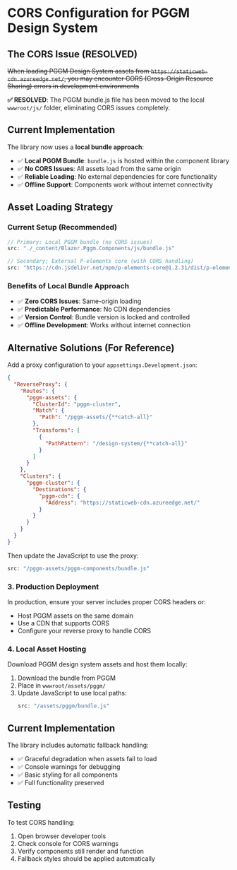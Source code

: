 # CORS Configuration for PGGM Design System

## The CORS Issue (RESOLVED)

~~When loading PGGM Design System assets from `https://staticweb-cdn.azureedge.net/`, you may encounter CORS (Cross-Origin Resource Sharing) errors in development environments~~

**✅ RESOLVED**: The PGGM bundle.js file has been moved to the local `wwwroot/js/` folder, eliminating CORS issues completely.

## Current Implementation

The library now uses a **local bundle approach**:
- ✅ **Local PGGM Bundle**: `bundle.js` is hosted within the component library
- ✅ **No CORS Issues**: All assets load from the same origin
- ✅ **Reliable Loading**: No external dependencies for core functionality
- ✅ **Offline Support**: Components work without internet connectivity

## Asset Loading Strategy

### Current Setup (Recommended)
```javascript
// Primary: Local PGGM bundle (no CORS issues)
src: "./_content/Blazor.Pggm.Components/js/bundle.js"

// Secondary: External P-elements core (with CORS handling)
src: "https://cdn.jsdelivr.net/npm/p-elements-core@1.2.31/dist/p-elements-core-modern.min.js"
```

### Benefits of Local Bundle Approach
- ✅ **Zero CORS Issues**: Same-origin loading
- ✅ **Predictable Performance**: No CDN dependencies
- ✅ **Version Control**: Bundle version is locked and controlled
- ✅ **Offline Development**: Works without internet connection

## Alternative Solutions (For Reference)

Add a proxy configuration to your `appsettings.Development.json`:

```json
{
  "ReverseProxy": {
    "Routes": {
      "pggm-assets": {
        "ClusterId": "pggm-cluster",
        "Match": {
          "Path": "/pggm-assets/{**catch-all}"
        },
        "Transforms": [
          {
            "PathPattern": "/design-system/{**catch-all}"
          }
        ]
      }
    },
    "Clusters": {
      "pggm-cluster": {
        "Destinations": {
          "pggm-cdn": {
            "Address": "https://staticweb-cdn.azureedge.net/"
          }
        }
      }
    }
  }
}
```

Then update the JavaScript to use the proxy:
```javascript
src: "/pggm-assets/pggm-components/bundle.js"
```

### 3. **Production Deployment**
In production, ensure your server includes proper CORS headers or:
- Host PGGM assets on the same domain
- Use a CDN that supports CORS
- Configure your reverse proxy to handle CORS

### 4. **Local Asset Hosting**
Download PGGM design system assets and host them locally:

1. Download the bundle from PGGM
2. Place in `wwwroot/assets/pggm/`
3. Update JavaScript to use local paths:
   ```javascript
   src: "/assets/pggm/bundle.js"
   ```

## Current Implementation

The library includes automatic fallback handling:
- ✅ Graceful degradation when assets fail to load
- ✅ Console warnings for debugging
- ✅ Basic styling for all components
- ✅ Full functionality preserved

## Testing

To test CORS handling:
1. Open browser developer tools
2. Check console for CORS warnings
3. Verify components still render and function
4. Fallback styles should be applied automatically
